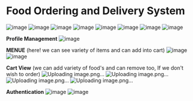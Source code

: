 # **Food Ordering and Delivery System**

![image](https://github.com/HARSHVARDHAN-BARETH/FDelivery/assets/137777618/d1eb9c1f-014e-4937-a3d1-c24267de889a)
![image](https://github.com/HARSHVARDHAN-BARETH/FDelivery/assets/137777618/c67a54cf-1b56-49f7-8a94-dc0aee581f14)
![image](https://github.com/HARSHVARDHAN-BARETH/FDelivery/assets/137777618/d810456d-f387-4be4-8a7e-2cb2acf0cf65)
![image](https://github.com/HARSHVARDHAN-BARETH/FDelivery/assets/137777618/c2929b06-7a11-417f-9e7c-8d22b092e865)
![image](https://github.com/HARSHVARDHAN-BARETH/FDelivery/assets/137777618/c107878d-5e70-4614-9f25-a54efd8aab06)
![image](https://github.com/HARSHVARDHAN-BARETH/FDelivery/assets/137777618/6315dca6-89dd-4077-963f-84d6c48f22d2)
![image](https://github.com/HARSHVARDHAN-BARETH/FDelivery/assets/137777618/39a7fa21-858c-4dbe-b362-7692a77c79ab)
![image](https://github.com/HARSHVARDHAN-BARETH/FDelivery/assets/137777618/dd451215-cf0b-4a6e-934d-8e1bf8ca8c7a)

**Profile Management**
![image](https://github.com/HARSHVARDHAN-BARETH/FDelivery/assets/137777618/d5fb0271-2bf3-43e4-b972-1e486420e815)

**MENUE**   (here! we can see variety of items and can add into cart)
![image](https://github.com/HARSHVARDHAN-BARETH/FDelivery/assets/137777618/a4097189-3cd1-4656-b9fe-e7093ba691b4)
![image](https://github.com/HARSHVARDHAN-BARETH/FDelivery/assets/137777618/2bd7526f-a4c2-407d-994e-0cb2a6ae4e86)

**Cart View**  (we can add variety of food's and can remove too, If we don't wish to order)
![Uploading image.png…]()
![Uploading image.png…]()
![Uploading image.png…]()
![Uploading image.png…]()

**Authentication**
![image](https://github.com/HARSHVARDHAN-BARETH/FDelivery/assets/137777618/f3b170ec-5aca-4469-b457-18806807ef76)
![image](https://github.com/HARSHVARDHAN-BARETH/FDelivery/assets/137777618/e9980df0-cb74-4046-909d-f82978d8534e)
